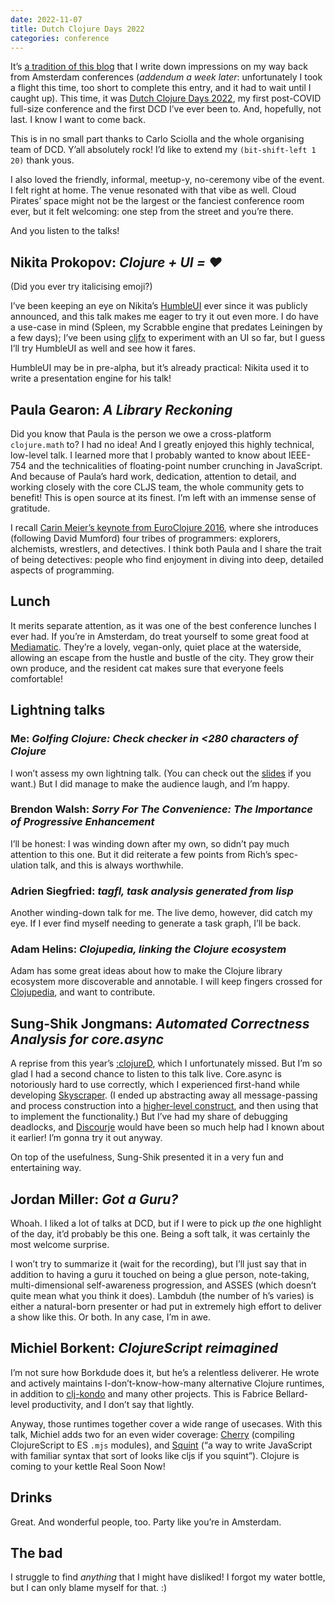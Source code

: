 ```yaml
---
date: 2022-11-07
title: Dutch Clojure Days 2022
categories: conference
---
```


It’s [a tradition of this blog][0] that I write down impressions on my way back from Amsterdam conferences (_addendum a week later_: unfortunately I took a flight this time, too short to complete this entry, and it had to wait until I caught up). This time, it was [Dutch Clojure Days 2022][1], my first post-COVID full-size conference and the first DCD I’ve ever been to. And, hopefully, not last. I know I want to come back.

 [0]: /2008/04/22/eclm-2008/
 [1]: https://clojuredays.org/

This is in no small part thanks to Carlo Sciolla and the whole organising team of DCD. Y’all absolutely rock! I’d like to extend my `(bit-shift-left 1 20)` thank yous.

I also loved the friendly, informal, meetup-y, no-ceremony vibe of the event. I felt right at home. The venue resonated with that vibe as well. Cloud Pirates’ space might not be the largest or the fanciest conference room ever, but it felt welcoming: one step from the street and you’re there.

And you listen to the talks!

## Nikita Prokopov: _Clojure + UI = ❤️_

(Did you ever try italicising emoji?)

I’ve been keeping an eye on Nikita’s [HumbleUI][2] ever since it was publicly announced, and this talk makes me eager to try it out even more. I do have a use-case in mind (Spleen, my Scrabble engine that predates Leiningen by a few days); I’ve been using [cljfx][2.5] to experiment with an UI so far, but I guess I’ll try HumbleUI as well and see how it fares.

 [2]: https://github.com/HumbleUI/HumbleUI
 [2.5]: https://github.com/cljfx/cljfx

HumbleUI may be in pre-alpha, but it’s already practical: Nikita used it to write a presentation engine for his talk!

## Paula Gearon: _A Library Reckoning_

Did you know that Paula is the person we owe a cross-platform `clojure.math` to? I had no idea! And I greatly enjoyed this highly technical, low-level talk. I learned more that I probably wanted to know about IEEE-754 and the technicalities of floating-point number crunching in JavaScript. And because of Paula’s hard work, dedication, attention to detail, and working closely with the core CLJS team, the whole community gets to benefit! This is open source at its finest. I’m left with an immense sense of gratitude.

I recall [Carin Meier’s keynote from EuroClojure 2016][3], where she introduces (following David Mumford) four tribes of programmers: explorers, alchemists, wrestlers, and detectives. I think both Paula and I share the trait of being detectives: people who find enjoyment in diving into deep, detailed aspects of programming.

 [3]: https://www.youtube.com/watch?v=xvk-Gnydn54&t=342s

## Lunch

It merits separate attention, as it was one of the best conference lunches I ever had. If you’re in Amsterdam, do treat yourself to some great food at [Mediamatic][4]. They’re a lovely, vegan-only, quiet place at the waterside, allowing an escape from the hustle and bustle of the city. They grow their own produce, and the resident cat makes sure that everyone feels comfortable!

 [4]: https://www.mediamatic.net/en/ETEN

## Lightning talks

### Me: _Golfing Clojure: Check checker in <280 characters of Clojure_

I won’t assess my own lightning talk. (You can check out the [slides][5] if you want.) But I did manage to make the audience laugh, and I’m happy.

 [5]: https://danieljanus.pl/talks/2022-clojuredays/

### Brendon Walsh: _Sorry For The Convenience: The Importance of Progressive Enhancement_

I’ll be honest: I was winding down after my own, so didn’t pay much attention to this one. But it did reiterate a few points from Rich’s spec-ulation talk, and this is always worthwhile.

### Adrien Siegfried: _tagfl, task analysis generated from lisp_

Another winding-down talk for me. The live demo, however, did catch my eye. If I ever find myself needing to generate a task graph, I’ll be back.

### Adam Helins: _Clojupedia, linking the Clojure ecosystem_

Adam has some great ideas about how to make the Clojure library ecosystem more discoverable and annotable. I will keep fingers crossed for [Clojupedia][6], and want to contribute.

 [6]: https://clojupedia.org/#/page/Clojupedia.org

## Sung-Shik Jongmans: _Automated Correctness Analysis for core.async_

A reprise from this year’s [:clojureD][7], which I unfortunately missed. But I’m so glad I had a second chance to listen to this talk live. Core.async is notoriously hard to use correctly, which I experienced first-hand while developing [Skyscraper][8]. (I ended up abstracting away all message-passing and process construction into a [higher-level construct][9], and then using that to implement the functionality.) But I’ve had my share of debugging deadlocks, and [Discourje][10] would have been so much help had I known about it earlier! I’m gonna try it out anyway.

 [7]: https://clojured.de/
 [8]: https://github.com/nathell/skyscraper
 [9]: https://github.com/nathell/skyscraper/blob/master/src/skyscraper/traverse.clj
 [10]: https://github.com/discourje/development

On top of the usefulness, Sung-Shik presented it in a very fun and entertaining way.

## Jordan Miller: _Got a Guru?_

Whoah. I liked a lot of talks at DCD, but if I were to pick up _the_ one highlight of the day, it’d probably be this one. Being a soft talk, it was certainly the most welcome surprise.

I won’t try to summarize it (wait for the recording), but I’ll just say that in addition to having a guru it touched on being a glue person, note-taking, multi-dimensional self-awareness progression, and ASSES (which doesn’t quite mean what you think it does). Lambduh (the number of h’s varies) is either a natural-born presenter or had put in extremely high effort to deliver a show like this. Or both. In any case, I’m in awe.

## Michiel Borkent: _ClojureScript reimagined_

I’m not sure how Borkdude does it, but he’s a relentless deliverer. He wrote and actively maintains I-don’t-know-how-many alternative Clojure runtimes, in addition to [clj-kondo][13] and many other projects. This is Fabrice Bellard-level productivity, and I don’t say that lightly.

Anyway, those runtimes together cover a wide range of usecases. With this talk, Michiel adds two for an even wider coverage: [Cherry][11] (compiling ClojureScript to ES `.mjs` modules), and [Squint][12] (“a way to write JavaScript with familiar syntax that sort of looks like cljs if you squint”). Clojure is coming to your kettle Real Soon Now!

 [11]: https://github.com/squint-cljs/cherry
 [12]: https://github.com/squint-cljs/squint
 [13]: https://github.com/clj-kondo/clj-kondo

## Drinks

Great. And wonderful people, too. Party like you’re in Amsterdam.

## The bad

I struggle to find _anything_ that I might have disliked! I forgot my water bottle, but I can only blame myself for that. :)
